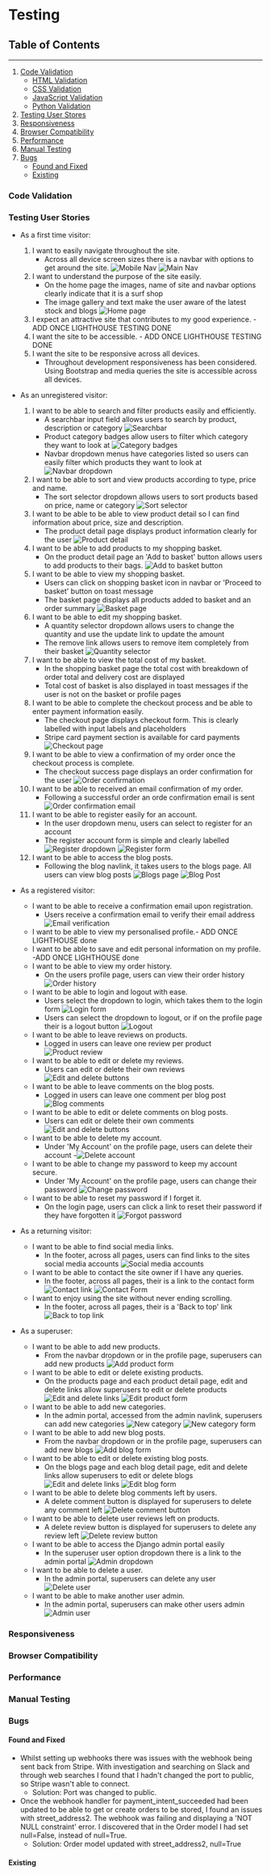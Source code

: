 # Testing

## Table of Contents
---
1. [Code Validation]()
    * [HTML Validation]()
    * [CSS Validation]()
    * [JavaScript Validation]()
    * [Python Validation]()
2. [Testing User Stores]()
3. [Responsiveness]()
4. [Browser Compatibility]()
5. [Performance]()
6. [Manual Testing]()
7. [Bugs]()
    * [Found and Fixed]()
    * [Existing]()


### Code Validation

### Testing User Stories

- As a first time visitor:
    1. I want to easily navigate throughout the site.
        - Across all device screen sizes there is a navbar with options to get around the site. 
        ![Mobile Nav](readme/assets/user-story-testing-images/mobile-nav.png)
        ![Main Nav](readme/assets/user-story-testing-images/navbar.png)
    2. I want to understand the purpose of the site easily.
        - On the home page the images, name of site and navbar options clearly indicate that it is a surf shop
        - The image gallery and text make the user aware of the latest stock and blogs
        ![Home page](readme/assets/user-story-testing-images/mobile-home.png)
    3. I expect an attractive site that contributes to my good experience. -ADD ONCE LIGHTHOUSE TESTING DONE
    4. I want the site to be accessible. - ADD ONCE LIGHTHOUSE TESTING DONE
    5. I want the site to be responsive across all devices.
        - Throughout development responsiveness has been considered. Using Bootstrap and media queries the site is accessible across all devices.


- As an unregistered visitor:
    1. I want to be able to search and filter products easily and efficiently.
        - A searchbar input field allows users to search by product, description or category
        ![Searchbar](readme/assets/user-story-testing-images/searchbar.png)
        - Product category badges allow users to filter which category they want to look at
        ![Category badges](readme/assets/user-story-testing-images/product-categories.png)
        - Navbar dropdown menus have categories listed so users can easily filter which products they want to look at
        ![Navbar dropdown](readme/assets/user-story-testing-images/navbar-dropdown.png)
    2. I want to be able to sort and view products according to type, price and name.
        - The sort selector dropdown allows users to sort products based on price, name or category
        ![Sort selector](readme/assets/user-story-testing-images/sort-products-selector.png)
    3. I want to be able to be able to view product detail so I can find information about price, size and description.
        - The product detail page displays product information clearly for the user
        ![Product detail](readme/assets/user-story-testing-images/product-detail.png)
    4. I want to be able to add products to my shopping basket.
        - On the product detail page an 'Add to basket' button allows users to add products to their bags.
        ![Add to basket button](readme/assets/user-story-testing-images/add-to-basket-button.png)
    5. I want to be able to view my shopping basket.
        - Users can click on shopping basket icon in navbar or 'Proceed to basket' button on toast message
        - The basket page displays all products added to basket and an order summary
        ![Basket page](readme/assets/user-story-testing-images/shopping-basket.png)
    6. I want to be able to edit my shopping basket.
        - A quantity selector dropdown allows users to change the quantity and use the update link to update the amount
        - The remove link allows users to remove item completely from their basket
        ![Quantity selector](readme/assets/user-story-testing-images/quantity-selector.png)
    7. I want to be able to view the total cost of my basket.
        - In the shopping basket page the total cost with breakdown of order total and delivery cost are displayed
        - Total cost of basket is also displayed in toast messages if the user is not on the basket or profile pages
    8. I want to be able to complete the checkout process and be able to enter payment information easily.
        - The checkout page displays checkout form. This is clearly labelled with input labels and placeholders
        - Stripe card payment section is available for card payments
        ![Checkout page](readme/assets/user-story-testing-images/checkout.png)
    9. I want to be able to view a confirmation of my order once the checkout process is complete.
        - The checkout success page displays an order confirmation for the user
        ![Order confirmation](readme/assets/user-story-testing-images/order-confirmation.png)
    10. I want to be able to received an email confirmation of my order.
        - Following a successful order an orde confirmation email is sent
        ![Order confirmation email](readme/assets/user-story-testing-images/order-confirmation-email.png)
    11. I want to be able to register easily for an account.
        - In the user dropdown menu, users can select to register for an account
        - The register account form is simple and clearly labelled
        ![Register dropdown](readme/assets/user-story-testing-images/dropdown-menu.png)
        ![Register form](readme/assets/user-story-testing-images/register-form.png)
    12. I want to be able to access the blog posts.
        - Following the blog navlink, it takes users to the blogs page. All users can view blog posts
        ![Blogs page](readme/assets/user-story-testing-images/blogs-page.png)
        ![Blog Post](readme/assets/user-story-testing-images/blog-post.png)

- As a registered visitor:
    * I want to be able to receive a confirmation email upon registration.
        - Users receive a confirmation email to verify their email address
        ![Email verification](readme/assets/user-story-testing-images/verify-email.png)
    * I want to be able to view my personalised profile.- ADD ONCE LIGHTHOUSE done
    * I want to be able to save and edit personal information on my profile. -ADD ONCE LIGHTHOUSE done
    * I want to be able to view my order history.
        - On the users profile page, users can view their order history
        ![Order history](readme/assets/user-story-testing-images/order-history.png)
    * I want to be able to login and logout with ease.
        - Users select the dropdown to login, which takes them to the login form
        ![Login form](readme/assets/user-story-testing-images/login-form.png)
        - Users can select the dropdown to logout, or if on the profile page their is a logout button
        ![Logout]()
    * I want to be able to leave reviews on products.
        - Logged in users can leave one review per product
        ![Product review](readme/assets/user-story-testing-images/product-review.png)
    * I want to be able to edit or delete my reviews.
        - Users can edit or delete their own reviews
        ![Edit and delete buttons]()
    * I want to be able to leave comments on the blog posts.
        - Logged in users can leave one comment per blog post
        ![Blog comments](readme/assets/user-story-testing-images/blog-comments.png)
    * I want to be able to edit or delete comments on blog posts.
        - Users can edit or delete their own comments
        ![Edit and delete buttons](readme/assets/user-story-testing-images/blog-comment.png)
    * I want to be able to delete my account.
        - Under 'My Account' on the profile page, users can delete their account
        -![Delete account]()
    * I want to be able to change my password to keep my account secure.
        - Under 'My Account' on the profile page, users can change their password 
        ![Change password]()
    * I want to be able to reset my password if I forget it.
        - On the login page, users can click a link to reset their password if they have forgotten it
        ![Forgot password]()

- As a returning visitor:
    * I want to be able to find social media links.
        - In the footer, across all pages, users can find links to the sites social media accounts
        ![Social media accounts](readme/assets/user-story-testing-images/social-media-links.png)
    * I want to be able to contact the site owner if I have any queries.
        - In the footer, across all pages, their is a link to the contact form
        ![Contact link](readme/assets/user-story-testing-images/contact-us-link.png)
        ![Contact Form](readme/assets/user-story-testing-images/contact-form.png)
    * I want to enjoy using the site without never ending scrolling.
        - In the footer, across all pages, their is a 'Back to top' link
        ![Back to top link](readme/assets/user-story-testing-images/back-to-top-link.png)

- As a superuser:
    * I want to be able to add new products.
        - From the navbar dropdown or in the profile page, superusers can add new products
        ![Add product form](readme/assets/user-story-testing-images/add-product-form.png)
    * I want to be able to edit or delete existing products.
        - On the products page and each product detail page, edit and delete links allow superusers to edit or delete products
        ![Edit and delete links](readme/assets/user-story-testing-images/blog-edit-delete-links.png)
        ![Edit product form](readme/assets/user-story-testing-images/edit-product-form.png)
    * I want to be able to add new categories.
        - In the admin portal, accessed from the admin navlink, superusers can add new categories
        ![New category](readme/assets/user-story-testing-images/add-category.png)
        ![New category form](readme/assets/user-story-testing-images/add-category-form.png)
    * I want to be able to add new blog posts.
        - From the navbar dropdown or in the profile page, superusers can add new blogs
        ![Add blog form](readme/assets/user-story-testing-images/add-blog-form.png)
    * I want to be able to edit or delete existing blog posts.
        - On the blogs page and each blog detail page, edit and delete links allow superusers to edit or delete blogs
        ![Edit and delete links]()
        ![Edit blog form](readme/assets/user-story-testing-images/edit-blog-form.png)
    * I want to be able to delete blog comments left by users.
        - A delete comment button is displayed for superusers to delete any comment left
        ![Delete comment button]()
    * I want to be able to delete user reviews left on products.
        - A delete review button is displayed for superusers to delete any review left
        ![Delete review button]()
    * I want to be able to access the Django admin portal easily
        - In the superuser user option dropdown there is a link to the admin portal
        ![Admin dropdown](readme/assets/user-story-testing-images/admin-dropdown-menu.png)
    * I want to be able to delete a user.
        - In the admin portal, superusers can delete any user
        ![Delete user](readme/assets/user-story-testing-images/delete-user.png)
    * I want to be able to make another user admin.
        - In the admin portal, superusers can make other users admin
        ![Admin user](readme/assets/user-story-testing-images/make-superuser.png)




### Responsiveness

### Browser Compatibility

### Performance

### Manual Testing

### Bugs

#### Found and Fixed

- Whilst setting up webhooks there was issues with the webhook being sent back from Stripe. With investigation and searching on Slack and through web searches I found that I hadn't changed the port to public, so Stripe wasn't able to connect.
    * Solution: Port was changed to public.
- Once the webhook handler for payment_intent_succeeded had been updated to be able to get or create orders to be stored, I found an issues with street_address2. The webhook was failing and displaying a 'NOT NULL constraint' error. I discovered that in the Order model I had set null=False, instead of null=True. 
    * Solution: Order model updated with street_address2, null=True

#### Existing

